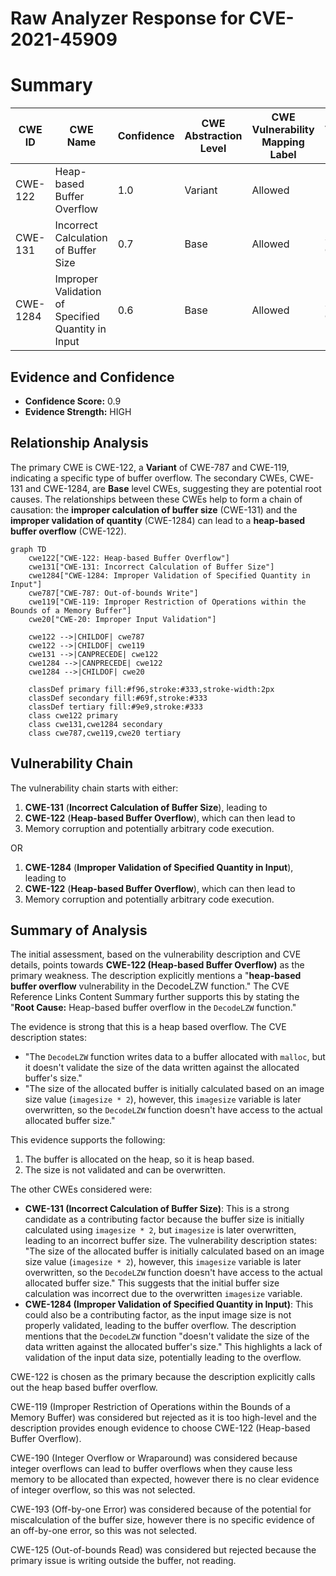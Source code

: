 # Raw Analyzer Response for CVE-2021-45909

# Summary
| CWE ID | CWE Name | Confidence | CWE Abstraction Level | CWE Vulnerability Mapping Label | CWE-Vulnerability Mapping Notes |
|---|---|---|---|---|---|
| CWE-122 | Heap-based Buffer Overflow | 1.0 | Variant | Allowed | Primary CWE |
| CWE-131 | Incorrect Calculation of Buffer Size | 0.7 | Base | Allowed | Secondary Candidate |
| CWE-1284 | Improper Validation of Specified Quantity in Input | 0.6 | Base | Allowed | Secondary Candidate |

## Evidence and Confidence

*   **Confidence Score:** 0.9
*   **Evidence Strength:** HIGH

## Relationship Analysis
The primary CWE is CWE-122, a **Variant** of CWE-787 and CWE-119, indicating a specific type of buffer overflow. The secondary CWEs, CWE-131 and CWE-1284, are **Base** level CWEs, suggesting they are potential root causes. The relationships between these CWEs help to form a chain of causation: the **improper calculation of buffer size** (CWE-131) and the **improper validation of quantity** (CWE-1284) can lead to a **heap-based buffer overflow** (CWE-122).

```mermaid
graph TD
    cwe122["CWE-122: Heap-based Buffer Overflow"]
    cwe131["CWE-131: Incorrect Calculation of Buffer Size"]
    cwe1284["CWE-1284: Improper Validation of Specified Quantity in Input"]
    cwe787["CWE-787: Out-of-bounds Write"]
    cwe119["CWE-119: Improper Restriction of Operations within the Bounds of a Memory Buffer"]
    cwe20["CWE-20: Improper Input Validation"]

    cwe122 -->|CHILDOF| cwe787
    cwe122 -->|CHILDOF| cwe119
    cwe131 -->|CANPRECEDE| cwe122
    cwe1284 -->|CANPRECEDE| cwe122
    cwe1284 -->|CHILDOF| cwe20

    classDef primary fill:#f96,stroke:#333,stroke-width:2px
    classDef secondary fill:#69f,stroke:#333
    classDef tertiary fill:#9e9,stroke:#333
    class cwe122 primary
    class cwe131,cwe1284 secondary
    class cwe787,cwe119,cwe20 tertiary
```

## Vulnerability Chain
The vulnerability chain starts with either:
1.  **CWE-131** (**Incorrect Calculation of Buffer Size**), leading to
2.  **CWE-122** (**Heap-based Buffer Overflow**), which can then lead to
3.  Memory corruption and potentially arbitrary code execution.

OR

1.  **CWE-1284** (**Improper Validation of Specified Quantity in Input**), leading to
2.  **CWE-122** (**Heap-based Buffer Overflow**), which can then lead to
3.  Memory corruption and potentially arbitrary code execution.

## Summary of Analysis
The initial assessment, based on the vulnerability description and CVE details, points towards **CWE-122 (Heap-based Buffer Overflow)** as the primary weakness. The description explicitly mentions a "**heap-based buffer overflow** vulnerability in the DecodeLZW function." The CVE Reference Links Content Summary further supports this by stating the "**Root Cause:** Heap-based buffer overflow in the `DecodeLZW` function."

The evidence is strong that this is a heap based overflow. The CVE description states:
*   "The `DecodeLZW` function writes data to a buffer allocated with `malloc`, but it doesn't validate the size of the data written against the allocated buffer's size."
*   "The size of the allocated buffer is initially calculated based on an image size value (`imagesize * 2`), however, this `imagesize` variable is later overwritten, so the `DecodeLZW` function doesn't have access to the actual allocated buffer size."

This evidence supports the following:
1.  The buffer is allocated on the heap, so it is heap based.
2.  The size is not validated and can be overwritten.

The other CWEs considered were:

*   **CWE-131 (Incorrect Calculation of Buffer Size)**: This is a strong candidate as a contributing factor because the buffer size is initially calculated using `imagesize * 2`, but `imagesize` is later overwritten, leading to an incorrect buffer size. The vulnerability description states: "The size of the allocated buffer is initially calculated based on an image size value (`imagesize * 2`), however, this `imagesize` variable is later overwritten, so the `DecodeLZW` function doesn't have access to the actual allocated buffer size." This suggests that the initial buffer size calculation was incorrect due to the overwritten `imagesize` variable.
*   **CWE-1284 (Improper Validation of Specified Quantity in Input)**: This could also be a contributing factor, as the input image size is not properly validated, leading to the buffer overflow. The description mentions that the `DecodeLZW` function "doesn't validate the size of the data written against the allocated buffer's size." This highlights a lack of validation of the input data size, potentially leading to the overflow.

CWE-122 is chosen as the primary because the description explicitly calls out the heap based buffer overflow.

CWE-119 (Improper Restriction of Operations within the Bounds of a Memory Buffer) was considered but rejected as it is too high-level and the description provides enough evidence to choose CWE-122 (Heap-based Buffer Overflow).

CWE-190 (Integer Overflow or Wraparound) was considered because integer overflows can lead to buffer overflows when they cause less memory to be allocated than expected, however there is no clear evidence of integer overflow, so this was not selected.

CWE-193 (Off-by-one Error) was considered because of the potential for miscalculation of the buffer size, however there is no specific evidence of an off-by-one error, so this was not selected.

CWE-125 (Out-of-bounds Read) was considered but rejected because the primary issue is writing outside the buffer, not reading.